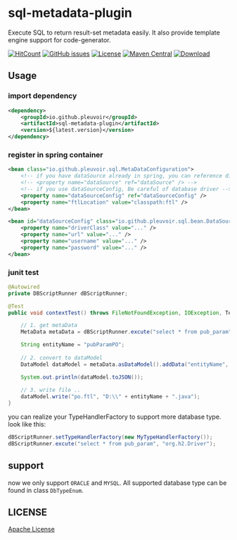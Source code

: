 
# sql-metadata-plugin

Execute SQL to return result-set metadata easily. It also provide template engine support for code-generator.

[![HitCount](http://hits.dwyl.io/pleuvoir/sql-metadata-plugin.svg)](http://hits.dwyl.io/pleuvoir/sql-metadata-plugin) 
[![GitHub issues](https://img.shields.io/github/issues/pleuvoir/sql-metadata-plugin.svg)](https://github.com/pleuvoir/sql-metadata-plugin/issues)
[![License](https://img.shields.io/badge/License-Apache%202.0-blue.svg?label=license)](https://github.com/pleuvoir/sql-metadata-plugin/blob/master/LICENSE)
[![Maven Central](https://img.shields.io/maven-central/v/io.github.pleuvoir/sql-metadata-plugin.svg?label=maven%20central)](https://oss.sonatype.org/#nexus-search;quick~sql-metadata-plugin)
[![Download](https://img.shields.io/badge/downloads-master-green.svg)](https://codeload.github.com/pleuvoir/sql-metadata-plugin/zip/master)

## Usage

### import dependency

```xml
<dependency>
	<groupId>io.github.pleuvoir</groupId>
	<artifactId>sql-metadata-plugin</artifactId>
	<version>${latest.version}</version>
</dependency>
```

### register in spring container

```xml
<bean class="io.github.pleuvoir.sql.MetaDataConfiguration">
 	<!-- if you have dataSource already in spring, you can reference directly -->
	<!-- <property name="dataSource" ref="dataSource" /> --> 
	<!-- if you use dataSourceConfig, Be careful of database driver -->
	<property name="dataSourceConfig" ref="dataSourceConfig" /> 
	<property name="ftlLocation" value="classpath:ftl" />
</bean>

<bean id="dataSourceConfig" class="io.github.pleuvoir.sql.bean.DataSourceConfig">
	<property name="driverClass" value="..." />
	<property name="url" value="..." />
	<property name="username" value="..." />
	<property name="password" value="..." />
</bean>
```

### junit test

```java
@Autowired
private DBScriptRunner dBScriptRunner;

@Test
public void contextTest() throws FileNotFoundException, IOException, TemplateException {

	// 1. get metaData
	MetaData metaData = dBScriptRunner.excute("select * from pub_param", DbTypeEnum.ORACLE);

	String entityName = "pubParamPO";
	
	// 2. convert to dataModel
	DataModel dataModel = metaData.asDataModel().addData("entityName", entityName);

	System.out.println(dataModel.toJSON());
	
	// 3. write file ..
	dataModel.write("po.ftl", "D:\\" + entityName + ".java");
}
```

you can realize your TypeHandlerFactory to support more database type. look like this:

```java
dBScriptRunner.setTypeHandlerFactory(new MyTypeHandlerFactory());
dBScriptRunner.excute("select * from pub_param", "org.h2.Driver");
```

## support

now we only support `ORACLE` and `MYSQL`. All supported database type can be found in class `DbTypeEnum`.

## LICENSE

[Apache License](LICENSE)
